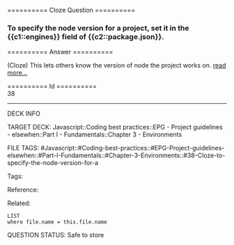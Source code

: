 ========== Cloze Question ==========

###  To specify the node version for a project, set it in the {{c1::engines}} field of {{c2::package.json}}.  

========== Answer ==========  

(Cloze) This lets others know the version of node the project works on. [read more...](https://docs.npmjs.com/files/package.json#engines)

========== Id ==========  
38

---

DECK INFO

TARGET DECK: Javascript::Coding best practices::EPG - Project guidelines - elsewhen::Part I - Fundamentals::Chapter 3 - Environments

FILE TAGS: #Javascript::#Coding-best-practices::#EPG-Project-guidelines-elsewhen::#Part-I-Fundamentals::#Chapter-3-Environments::#38-Cloze-to-specify-the-node-version-for-a

Tags:

Reference:

Related:

```dataview
LIST
where file.name = this.file.name
```

QUESTION STATUS: Safe to store
